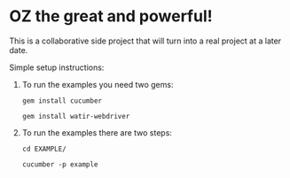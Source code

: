 # OZ the great and powerful!

This is a collaborative side project that will turn into a real project at a later date.

Simple setup instructions:

1) To run the examples you need two gems:

    `gem install cucumber`

    `gem install watir-webdriver`

2) To run the examples there are two steps:

    `cd EXAMPLE/`

    `cucumber -p example`
